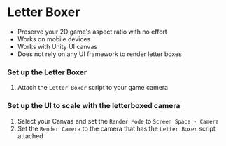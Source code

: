 # Letter Boxer

* Preserve your 2D game's aspect ratio with no effort
* Works on mobile devices
* Works with Unity UI canvas
* Does not rely on any UI framework to render letter boxes

### Set up the Letter Boxer
1. Attach the `Letter Boxer` script to your game camera

### Set up the UI to scale with the letterboxed camera
1. Select your Canvas and set the `Render Mode` to `Screen Space - Camera`
2. Set the `Render Camera` to the camera that has the `Letter Boxer` script attached